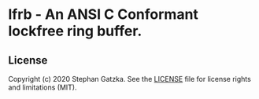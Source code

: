 # lfrb - An ANSI C Conformant lockfree ring buffer.
## License
Copyright (c) 2020 Stephan Gatzka. See the [LICENSE](LICENSE) file for license rights and
limitations (MIT).
